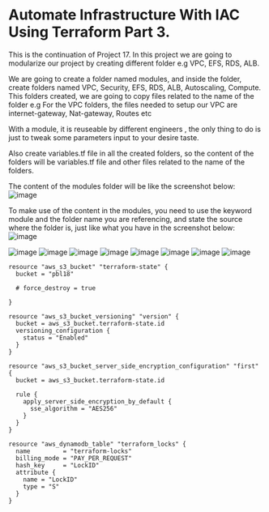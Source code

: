 # Automate Infrastructure With IAC Using Terraform Part 3.

This is the continuation of Project 17. In this project we are going to modularize our project by creating different folder e.g VPC, EFS, RDS, ALB.

We are going to create a folder named modules, and inside the folder, create folders named VPC, Security, EFS, RDS, ALB, Autoscaling, Compute. This folders created, we are going to copy files related to the name of the folder e.g For the VPC folders, the files needed to setup our VPC are internet-gateway, Nat-gateway, Routes etc

With a module, it is reuseable by different engineers , the only thing to do is just to tweak some parameters input to your desire taste.

Also create variables.tf file in all the created folders, so the content of the folders will be variables.tf file and other files related to the name of the folders.

The content of the modules folder will be like the screenshot below:  
![image](https://user-images.githubusercontent.com/50557587/154669777-289fe6f2-a2cd-46ba-9934-69dddacc3029.png)

To make use of the content in the modules, you need to use the keyword module and the folder name you are referencing, and state the source where the folder is, just like what you have in the screenshot below:  
![image](https://user-images.githubusercontent.com/50557587/154671456-4a3bc570-5840-4683-8770-6a3794072d95.png)


![image](https://user-images.githubusercontent.com/50557587/154808135-2a580979-2c52-4124-966e-3d59a536d322.png)
![image](https://user-images.githubusercontent.com/50557587/154808155-f539eea4-96dc-4af2-88c0-ab577f42376e.png)
![image](https://user-images.githubusercontent.com/50557587/154808171-6a00922b-16f2-4250-94f2-f6de596befd7.png)
![image](https://user-images.githubusercontent.com/50557587/154808236-04abcfd1-df07-4eaf-967b-60f77965bed5.png)
![image](https://user-images.githubusercontent.com/50557587/154808261-ae628ed7-60aa-4eeb-bfbd-4f1d9ea411c6.png)
![image](https://user-images.githubusercontent.com/50557587/154808276-b5b2e32b-0168-4f4e-afba-430b81599789.png)
![image](https://user-images.githubusercontent.com/50557587/154808301-93ee7245-789c-4b32-a955-1997af51e5dd.png)
![image](https://user-images.githubusercontent.com/50557587/154808315-bf746317-091c-4e1a-9d24-bbedee5386a8.png)

```
resource "aws_s3_bucket" "terraform-state" {
  bucket = "pbl18"

  # force_destroy = true

}

resource "aws_s3_bucket_versioning" "version" {
  bucket = aws_s3_bucket.terraform-state.id
  versioning_configuration {
    status = "Enabled"
  }
}

resource "aws_s3_bucket_server_side_encryption_configuration" "first" {
  bucket = aws_s3_bucket.terraform-state.id

  rule {
    apply_server_side_encryption_by_default {
      sse_algorithm = "AES256"
    }
  }
}

resource "aws_dynamodb_table" "terraform_locks" {
  name         = "terraform-locks"
  billing_mode = "PAY_PER_REQUEST"
  hash_key     = "LockID"
  attribute {
    name = "LockID"
    type = "S"
  }
}
```


